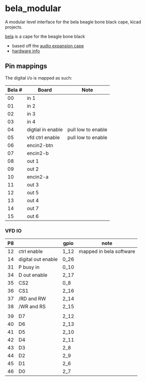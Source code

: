 # bela_modular

A modular level interface for the bela beagle bone black cape, kicad projects.

[bela](http://bela.io/) is a cape for the beagle bone black

* based off the [audio expansion cape](http://blog.bela.io/analogue-vs-digital/)
* [hardware info](https://github.com/BelaPlatform/Bela/wiki/Hardware-explained)


## Pin mappings

The digital i/o is mapped as such:

|Bela #|	 Board            | Note 	             |
|------|---------           | -------------------|
|00    |  in 1              ||
|01    |  in 2              ||
|02    |  in 3              ||
|03    |  in 4              ||
|04    |  digtial in enable | pull low to enable |
|05    |  vfd ctrl enable   | pull low to enable |
|06    |  encin2-btn        ||
|07    |  encin2-b          ||
|08    |  out 1             ||
|09    |  out 2             ||
|10    |  encin2-a          ||
|11    |  out 3             ||
|12    |  out 5             ||
|13    |  out 4             ||
|14    |  out 7             ||
|15    |  out 6             ||


### VFD IO

| P8 |                      | gpio | note                    |
|:--:|----------------------|------|--                       |
| 12 | ctrl enable          | 1_12 | mapped in bela software |
| 14 | digital out enable   | 0_26 |      |
| 31 | P busy in            | 0_10 |      |
| 34 | D out enable         | 2_17 |      |
| 35 | CS2                  | 0_8  |      |
| 36 | CS1                  | 2_16 |      |
| 37 | /RD and RW           | 2_14 |      |
| 38 | /WR and RS           | 2_15 |      |
|    |                      |      |      |
| 39 | D7                   | 2_12 |      |
| 40 | D6                   | 2_13 |      |
| 41 | D5                   | 2_10 |      |
| 42 | D4                   | 2_11 |      |
| 43 | D3                   | 2_8  |      |
| 44 | D2                   | 2_9  |      |
| 45 | D1                   | 2_6  |      |
| 46 | D0                   | 2_7  |      |
